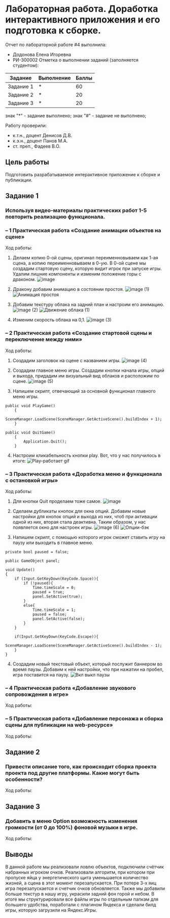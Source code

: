 # Лабораторная работа. Доработка интерактивного приложения и его подготовка к сборке.
Отчет по лабораторной работе #4 выполнила:
- Додонова Елена Игоревна
- РИ-300002
Отметка о выполнении заданий (заполняется студентом):

| Задание | Выполнение | Баллы |
| ------ | ------ | ------ |
| Задание 1 | * | 60 |
| Задание 2 | * | 20 |
| Задание 3 | * | 20 |

знак "*" - задание выполнено; знак "#" - задание не выполнено;

Работу проверили:
- к.т.н., доцент Денисов Д.В.
- к.э.н., доцент Панов М.А.
- ст. преп., Фадеев В.О.

## Цель работы
Подготовить разрабатываемое интерактивное приложение к
сборке и публикации.

## Задание 1
### Используя видео-материалы практических работ 1-5 повторить реализацию функционала.
### – 1 Практическая работа «Создание анимации объектов на сцене»
Ход работы:
1) Делаем копию 0-ой сцены, оригинал переименновываем как 1-ая сцена, а копию переименновываем в 0-ую. В 0-ой сцене мы создадим стартовую сцену, которую видит игрок при запуске игры. Удалим лишние компоненты и изменим положение горы с драконом.
![image](https://user-images.githubusercontent.com/90499063/199755729-ceaadc25-aeb8-4cf7-9748-71506849450b.png)

2) Дракону добавим анимацию в состоянии простоя.
![image (1)](https://user-images.githubusercontent.com/90499063/199756178-41081b41-fd1f-44af-b344-0a4b625b6d80.png)
![Анимация простоя](https://user-images.githubusercontent.com/90499063/199757107-e27f6d97-9261-4d1f-b874-1476b797c65c.gif)

3) Добавим текстуру облака на задний план и настроим его анимацию.
![image (2)](https://user-images.githubusercontent.com/90499063/199756318-f9e79512-5ed0-4cce-b90b-3e3f6621060a.png)
![Движение облака (1)](https://user-images.githubusercontent.com/90499063/199759602-9ce09c84-95d4-4dc7-980f-967608dbb2d9.gif)

4) Изменим скорость облака на 0,1.
![image (3)](https://user-images.githubusercontent.com/90499063/199756431-ef40b951-e109-4927-92fd-b630dc68587d.png)

### – 2 Практическая работа «Создание стартовой сцены и переключение между ними»
Ход работы:
1) Создадим заголовок на сцене с названием игры.
![image (4)](https://user-images.githubusercontent.com/90499063/199759870-936aa8ac-13f6-417b-ad8c-d0d7ae8b847c.png)

2) Создадим главное меню игры. Создадим кнопки начала игры, опций и выхода, придадим им визуальный вид облаков и расположим по сцене.
![image (5)](https://user-images.githubusercontent.com/90499063/199759950-71d706a4-d7a1-448d-91b3-4b72675900a3.png)

3) Напишем скрипт, отвечающий за основной функционал главного меню игры.
```
public void PlayGame()
    {
        SceneManager.LoadScene(SceneManager.GetActiveScene().buildIndex + 1);
    }

public void QuitGame()
    {
        Application.Quit();
    }
```
4) Настроим кликабельность кнопки play. Вот, что у нас получилось в итоге:
![Play-работает gif](https://user-images.githubusercontent.com/90499063/199760279-c22a7000-8000-47e9-84a5-3f7588c29004.gif)

### – 3 Практическая работа «Доработка меню и функционала с остановкой игры»
Ход работы:
1) Для кнопки Quit проделаем тоже самое.
![image](https://user-images.githubusercontent.com/90499063/199760411-947d73d7-6352-4400-9d95-2a6fd74ebeef.png)

2) Сделаем дубликаты кнопок для окна опций. Добавим новые настройки для кнопок опций и выхода из них, чтоб при активации одной из них, вторая стала деактивна. Таким образом, у нас появляется окно для настроек игры.
![image (6)](https://user-images.githubusercontent.com/90499063/199760506-d9633352-cc64-4785-b283-e5e7945a1e16.png)
![Опции-бэк](https://user-images.githubusercontent.com/90499063/199760693-da5b3738-02b1-4529-bb14-6cba0432c564.gif)

3) Напишем скрипт, с помощью которого игрок сможет ставить игру на паузу или выходить в главное меню.
```
private bool paused = false;

public GameObject panel;

void Update()
{
    if (Input.GetKeyDown(KeyCode.Space)){
        if (!paused){
            Time.timeScale = 0;
            paused = true;
            panel.SetActive(true);
        }
        else{
            Time.timeScale = 1;
            paused = false;
            panel.SetActive(false);
        }
    }

    if(Input.GetKeyDown(KeyCode.Escape)){
        SceneManager.LoadScene(SceneManager.GetActiveScene().buildIndex - 1);
    }
}
```

4) Создадим новый текстовый объект, который послужит баннером во время паузы. Добавим к ней настройки, что при нажатии на пробел, игра поставится на паузу. 
![Вкл выкл паузы](https://user-images.githubusercontent.com/90499063/199760834-8872c2bd-d3e5-4197-8cc6-4965fdba6a3f.gif)

### – 4 Практическая работа «Добавление звукового сопровождения в игре»
Ход работы:


### – 5 Практическая работа «Добавление персонажа и сборка сцены для публикации на web-ресурсе»
Ход работы:




## Задание 2
### Привести описание того, как происходит сборка проекта проекта под другие платформы. Какие могут быть особенности?
Ход работы:



## Задание 3
### Добавить в меню Option возможность изменения громкости (от 0 до 100%) фоновой музыки в игре.
Ход работы:

## Выводы
В данной работе мы реализовали ловлю объектов, подключили счётчик набранных игроком очков. Реализовали алгоритм, при котором при пропуске яйца у энергетического щита уменьшается количество жизней, а сцена в этот момент перезапускается. При потере 3-х яиц игра перезапускается и счетчик очков обновляется. Также мы добавили больше текстур в нашу игру, украсили задний фон горой и небом. В итоге мы структурировали все файлы игры по отдельным папкам для большего удобства, поработали с плагином Яндекса и сделали билд игры, которую загрузили на Яндекс.Игры.

